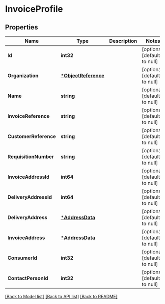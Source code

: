 # InvoiceProfile

## Properties
Name | Type | Description | Notes
------------ | ------------- | ------------- | -------------
**Id** | **int32** |  | [optional] [default to null]
**Organization** | [***ObjectReference**](ObjectReference.md) |  | [optional] [default to null]
**Name** | **string** |  | [optional] [default to null]
**InvoiceReference** | **string** |  | [optional] [default to null]
**CustomerReference** | **string** |  | [optional] [default to null]
**RequisitionNumber** | **string** |  | [optional] [default to null]
**InvoiceAddressId** | **int64** |  | [optional] [default to null]
**DeliveryAddressId** | **int64** |  | [optional] [default to null]
**DeliveryAddress** | [***AddressData**](AddressData.md) |  | [optional] [default to null]
**InvoiceAddress** | [***AddressData**](AddressData.md) |  | [optional] [default to null]
**ConsumerId** | **int32** |  | [optional] [default to null]
**ContactPersonId** | **int32** |  | [optional] [default to null]

[[Back to Model list]](../README.md#documentation-for-models) [[Back to API list]](../README.md#documentation-for-api-endpoints) [[Back to README]](../README.md)

